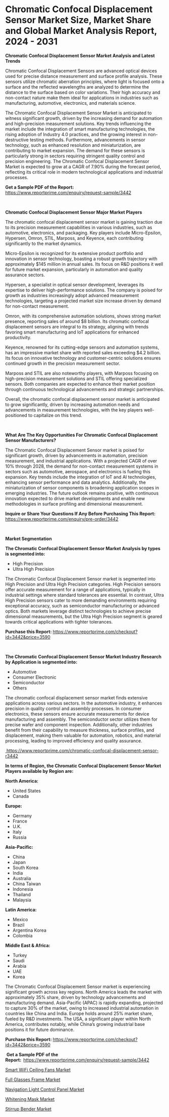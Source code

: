 <p><h1>Chromatic Confocal Displacement Sensor Market Size, Market Share and Global Market Analysis Report, 2024 - 2031</h1></p><p><strong>Chromatic Confocal Displacement Sensor Market Analysis and Latest Trends</strong></p>
<p><p>Chromatic Confocal Displacement Sensors are advanced optical devices used for precise distance measurement and surface profile analysis. These sensors utilize chromatic aberration principles, where light is focused onto a surface and the reflected wavelengths are analyzed to determine the distance to the surface based on color variations. Their high accuracy and non-contact nature make them ideal for applications in industries such as manufacturing, automotive, electronics, and materials science.</p><p>The Chromatic Confocal Displacement Sensor Market is anticipated to witness significant growth, driven by the increasing demand for automation and high-precision measurement solutions. Key trends influencing the market include the integration of smart manufacturing technologies, the rising adoption of Industry 4.0 practices, and the growing interest in non-destructive testing methods. Furthermore, advancements in sensor technology, such as enhanced resolution and miniaturization, are contributing to market expansion. The demand for these sensors is particularly strong in sectors requiring stringent quality control and precision engineering. The Chromatic Confocal Displacement Sensor Market is expected to grow at a CAGR of 7.90% during the forecast period, reflecting its critical role in modern technological applications and industrial processes.</p></p>
<p><strong>Get a Sample PDF of the Report:&nbsp;</strong> <a href="https://www.reportprime.com/enquiry/request-sample/3442">https://www.reportprime.com/enquiry/request-sample/3442</a></p>
<p>&nbsp;</p>
<p><strong>Chromatic Confocal Displacement Sensor Major Market Players</strong></p>
<p><p>The chromatic confocal displacement sensor market is gaining traction due to its precision measurement capabilities in various industries, such as automotive, electronics, and packaging. Key players include Micro-Epsilon, Hypersen, Omron, STIL, Marposs, and Keyence, each contributing significantly to the market dynamics.</p><p>Micro-Epsilon is recognized for its extensive product portfolio and innovation in sensor technology, boasting a robust growth trajectory with approximately $145 million in annual sales. Its focus on R&D positions it well for future market expansion, particularly in automation and quality assurance sectors.</p><p>Hypersen, a specialist in optical sensor development, leverages its expertise to deliver high-performance solutions. The company is poised for growth as industries increasingly adopt advanced measurement technologies, targeting a projected market size increase driven by demand for non-contact measurement.</p><p>Omron, with its comprehensive automation solutions, shows strong market presence, reporting sales of around $8 billion. Its chromatic confocal displacement sensors are integral to its strategy, aligning with trends favoring smart manufacturing and IoT applications for enhanced productivity.</p><p>Keyence, renowned for its cutting-edge sensors and automation systems, has an impressive market share with reported sales exceeding $4.2 billion. Its focus on innovative technology and customer-centric solutions ensures continued growth in the precision measurement sector.</p><p>Marposs and STIL are also noteworthy players, with Marposs focusing on high-precision measurement solutions and STIL offering specialized sensors. Both companies are expected to enhance their market position through continuous technological advancements and strategic partnerships.</p><p>Overall, the chromatic confocal displacement sensor market is anticipated to grow significantly, driven by increasing automation needs and advancements in measurement technologies, with the key players well-positioned to capitalize on this trend.</p></p>
<p>&nbsp;</p>
<p><strong>What Are The Key Opportunities For Chromatic Confocal Displacement Sensor Manufacturers?</strong></p>
<p><p>The Chromatic Confocal Displacement Sensor market is poised for significant growth, driven by advancements in automation, precision measurement, and industrial applications. With a projected CAGR of over 10% through 2028, the demand for non-contact measurement systems in sectors such as automotive, aerospace, and electronics is fueling this expansion. Key trends include the integration of IoT and AI technologies, enhancing sensor performance and data analytics. Additionally, the miniaturization of sensor components is broadening application scopes in emerging industries. The future outlook remains positive, with continuous innovation expected to drive market developments and enable new methodologies in surface profiling and dimensional measurement.</p></p>
<p><strong>Inquire or Share Your Questions If Any Before Purchasing This Report:</strong> <a href="https://www.reportprime.com/enquiry/pre-order/3442">https://www.reportprime.com/enquiry/pre-order/3442</a></p>
<p>&nbsp;</p>
<p><strong>Market Segmentation</strong></p>
<p><strong>The Chromatic Confocal Displacement Sensor Market Analysis by types is segmented into:</strong></p>
<p><ul><li>High Precision</li><li>Ultra High Precision</li></ul></p>
<p><p>The Chromatic Confocal Displacement Sensor market is segmented into High Precision and Ultra High Precision categories. High Precision sensors offer accurate measurement for a range of applications, typically in industrial settings where standard tolerances are essential. In contrast, Ultra High Precision sensors cater to more demanding environments requiring exceptional accuracy, such as semiconductor manufacturing or advanced optics. Both markets leverage distinct technologies to achieve precise dimensional measurements, but the Ultra High Precision segment is geared towards critical applications with tighter tolerances.</p></p>
<p><strong>Purchase this Report:&nbsp;</strong><a href="https://www.reportprime.com/checkout?id=3442&price=3590">https://www.reportprime.com/checkout?id=3442&price=3590</a></p>
<p>&nbsp;</p>
<p><strong>The Chromatic Confocal Displacement Sensor Market Industry Research by Application is segmented into:</strong></p>
<p><ul><li>Automotive</li><li>Consumer Electronic</li><li>Semiconductor</li><li>Others</li></ul></p>
<p><p>The chromatic confocal displacement sensor market finds extensive applications across various sectors. In the automotive industry, it enhances precision in quality control and assembly processes. In consumer electronics, these sensors ensure accurate measurements for device manufacturing and assembly. The semiconductor sector utilizes them for precise wafer and component inspection. Additionally, other industries benefit from their capability to measure thickness, surface profiles, and displacement, making them valuable for automation, robotics, and material processing, leading to improved efficiency and quality assurance.</p></p>
<p><a href="https://www.reportprime.com/chromatic-confocal-displacement-sensor-r3442">&nbsp;https://www.reportprime.com/chromatic-confocal-displacement-sensor-r3442</a></p>
<p><strong>In terms of Region, the Chromatic Confocal Displacement Sensor Market Players available by Region are:</strong></p>
<p>
    <p> <strong> North America: </strong>
        <ul>
            <li>United States</li>
            <li>Canada</li>
        </ul>
        </p> 
    <p> <strong> Europe: </strong>
        <ul>
            <li>Germany</li>
            <li>France</li>
            <li>U.K.</li>
            <li>Italy</li>
            <li>Russia</li>
        </ul>
        </p> 
    <p> <strong> Asia-Pacific: </strong>
        <ul>
            <li>China</li>
            <li>Japan</li>
            <li>South Korea</li>
            <li>India</li>
            <li>Australia</li>
            <li>China Taiwan</li>
            <li>Indonesia</li>
            <li>Thailand</li>
            <li>Malaysia</li>
        </ul>
        </p> 
    <p> <strong> Latin America: </strong>
        <ul>
            <li>Mexico</li>
            <li>Brazil</li>
            <li>Argentina Korea</li>
            <li>Colombia</li>
        </ul>
        </p> 
    <p> <strong> Middle East & Africa: </strong>
        <ul>
            <li>Turkey</li>
            <li>Saudi</li>
            <li>Arabia</li>
            <li>UAE</li>
            <li>Korea</li>
        </ul>
    </p>
    </p>
<p><p>The Chromatic Confocal Displacement Sensor market is experiencing significant growth across key regions. North America leads the market with approximately 35% share, driven by technology advancements and manufacturing demand. Asia-Pacific (APAC) is rapidly expanding, projected to capture 30% of the market, owing to increased industrial automation in countries like China and India. Europe holds around 25% market share, fueled by R&D investments. The USA, a significant player within North America, contributes notably, while China’s growing industrial base positions it for future dominance.</p></p>
<p><strong>Purchase this Report: </strong><a href="https://www.reportprime.com/checkout?id=3442&price=3590">https://www.reportprime.com/checkout?id=3442&price=3590</a></p>
<p>&nbsp;<strong>Get a Sample PDF of the Report:&nbsp;&nbsp;</strong><a href="https://www.reportprime.com/enquiry/request-sample/3442">https://www.reportprime.com/enquiry/request-sample/3442</a></p>
<p><strong></strong></p>
<p><p><a href="https://www.linkedin.com/pulse/market-dynamics-future-trends-global-smart-wifi-ceiling-z5hec?trackingId=ndCYtGAMQtCuON2JMTwMcg%3D%3D">Smart WiFi Ceiling Fans Market</a></p><p><a href="https://issuu.com/reportprime-2/docs/full-glasses-frame-market-size-2030_1cfbe6b8cd8443">Full Glasses Frame Market</a></p><p><a href="https://www.linkedin.com/pulse/global-navigation-light-control-panel-market-trends-analysis-c7xrf?trackingId=gP%2FQNkExSG25gVMLeCdRgw%3D%3D">Navigation Light Control Panel Market</a></p><p><a href="https://issuu.com/reportprime-2/docs/whitening-mask-market-size-2030.ppt_020f12b91ef9b4">Whitening Mask Market</a></p><p><a href="https://www.linkedin.com/pulse/global-stirrup-bender-market-projected-grow-cagr-114-forcasted-nw80c?trackingId=1cfEJ3QkRhmKjbqMmXPNJg%3D%3D">Stirrup Bender Market</a></p></p>